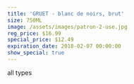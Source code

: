 ```yaml
---
title: 'GRUET - blanc de noirs, brut'
size: 750ML
image: /assets/images/patron-2-use.jpg
reg_price: $16.99
special_price: $12.49
expiration_date: 2018-02-07 00:00:00
show_special: true
---
```



all types